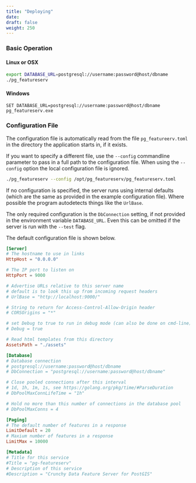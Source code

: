 ```yaml
---
title: "Deploying"
date:
draft: false
weight: 250
---
```


### Basic Operation

#### Linux or OSX

```sh
export DATABASE_URL=postgresql://username:password@host/dbname
./pg_featureserv
```

#### Windows

```
SET DATABASE_URL=postgresql://username:password@host/dbname
pg_featureserv.exe
```

### Configuration File

The configuration file is automatically read from the file `pg_featureerv.toml`
in the directory the application starts in, if it exists.

If you want to specify a different file, use the `--config` commandline parameter to pass in a full path to the configuration file.  When using the `--config` option the local configuration file is ignored.

```sh
./pg_featureserv --config /opt/pg_featureserv/pg_featureserv.toml
```

If no configuration is specified, the server runs using internal defaults
(which are the same as provided in the example configuration file).
Where possible the program autodetects things like the `UrlBase`.

The only required configuration is the `DbConnection` setting,
if not provided in the environment variable `DATABASE_URL`.
Even this can be omitted if the server is run with the `--test` flag.

The default configuration file is shown below.

```toml
[Server]
# The hostname to use in links
HttpHost = "0.0.0.0"

# The IP port to listen on
HttpPort = 9000

# Advertise URLs relative to this server name
# default is to look this up from incoming request headers
# UrlBase = "http://localhost:9000/"

# String to return for Access-Control-Allow-Origin header
# CORSOrigins = "*"

# set Debug to true to run in debug mode (can also be done on cmd-line)
# Debug = true

# Read html templates from this directory
AssetsPath = "./assets"

[Database]
# Database connection
# postgresql://username:password@host/dbname
# DbConnection = "postgresql://username:password@host/dbname"

# Close pooled connections after this interval
# 1d, 1h, 1m, 1s, see https://golang.org/pkg/time/#ParseDuration
# DbPoolMaxConnLifeTime = "1h"

# Hold no more than this number of connections in the database pool
# DbPoolMaxConns = 4

[Paging]
# The default number of features in a response
LimitDefault = 20
# Maxium number of features in a response
LimitMax = 10000

[Metadata]
# Title for this service
#Title = "pg-featureserv"
# Description of this service
#Description = "Crunchy Data Feature Server for PostGIS"
```

